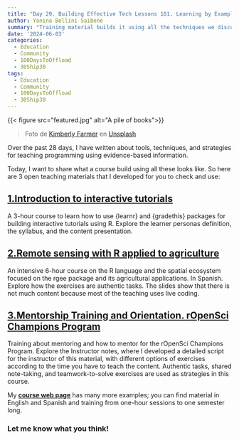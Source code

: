 ```yaml
---
title: "Day 29. Building Effective Tech Lessons 101. Learning by Example."
author: Yanina Bellini Saibene
summary: "Training material builds it using all the techniques we discussed over the last 28 days. " 
date: '2024-06-03'
categories:
  - Education
  - Community
  - 100DaysToOffload
  - 30Ship30
tags:
  - Education
  - Community
  - 100DaysToOffload
  - 30Ship30
---
```


{{< figure src="featured.jpg" alt="A pile of books">}}

> Foto de <a href="https://unsplash.com/es/@kimberlyfarmer?utm_content=creditCopyText&utm_medium=referral&utm_source=unsplash">Kimberly Farmer</a> en <a href="https://unsplash.com/es/fotos/fotografia-de-enfoque-superficial-de-libros-lUaaKCUANVI?utm_content=creditCopyText&utm_medium=referral&utm_source=unsplash">Unsplash</a>

Over the past 28 days, I have written about tools, techniques, and strategies for teaching programming using evidence-based information.

Today, I want to share what a course build using all these looks like. So here are 3 open teaching materials that I developed for you to check and use:

## **[1.Introduction to interactive tutorials](https://yabellini.netlify.app/courses/interactive_tutorials_intro/)**

A 3-hour course to learn how to use {learnr} and {gradethis} packages for building interactive tutorials using R. Explore the learner personas definition, the syllabus, and the content presentation.

## **[2.Remote sensing with R applied to agriculture](https://yabellini.netlify.app/courses/agri_remote_sensing/)**

An intensive 6-hour course on the R language and the spatial ecosystem focused on the rgee package and its agricultural applications. In Spanish. Explore how the exercises are authentic tasks. The slides show that there is not much content because most of the teaching uses live coding.

## **[3.Mentorship Training and Orientation. rOpenSci Champions Program](https://yabellini.netlify.app/courses/ropensci-mentors/)**

Training about mentoring and how to mentor for the rOpenSci Champions Program. Explore the Instructor notes, where I developed a detailed script for the instructor of this material, with different options of exercises according to the time you have to teach the content. Authentic tasks, shared note-taking, and teamwork-to-solve exercises are used as strategies in this course.

My **[course web page](https://yabellini.netlify.app/courses/)** has many more examples; you can find material in English and Spanish and training from one-hour sessions to one semester long.

### **Let me know what you think!**
